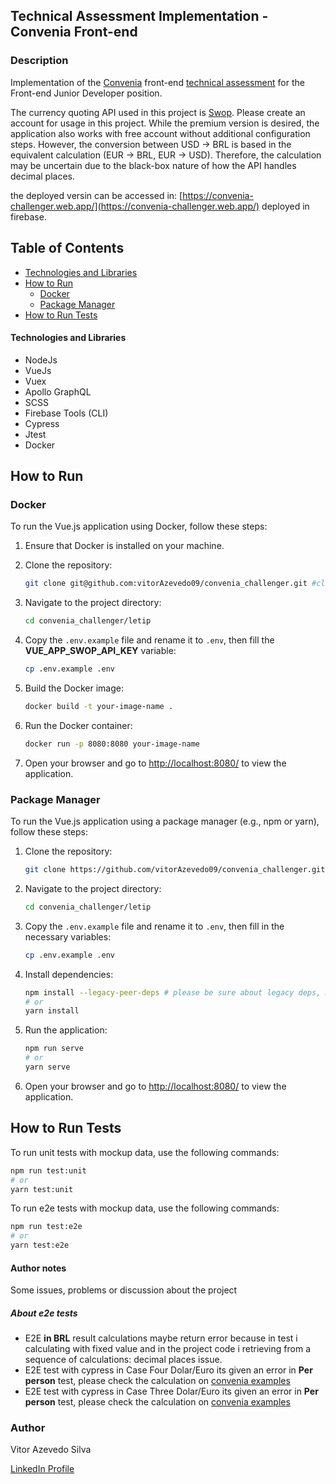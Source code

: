 ## Technical Assessment Implementation - Convenia Front-end

### Description

Implementation of the [Convenia](https://www.convenia.com.br/) front-end [technical assessment](challenger-description.md) for the Front-end Junior Developer position.

The currency quoting API used in this project is [Swop](https://swop.cx/).
Please create an account for usage in this project. While the premium version is desired, the application also works with free account without additional configuration steps.
However, the conversion between USD -> BRL is based in the equivalent calculation (EUR -> BRL, EUR -> USD).
Therefore, the calculation may be uncertain due to the black-box nature of how the API handles decimal places.

the deployed versin can be accessed in: [https://convenia-challenger.web.app/](https://convenia-challenger.web.app/) deployed in firebase. 

## Table of Contents

- [Technologies and Libraries](#technologies-and-libraries)
- [How to Run](#how-to-run)
  - [Docker](#docker)
  - [Package Manager](#package-manager)
- [How to Run Tests](#how-to-run-tests)

#### Technologies and Libraries

- NodeJs
- VueJs
- Vuex
- Apollo GraphQL
- SCSS
- Firebase Tools (CLI)
- Cypress
- Jtest
- Docker

## How to Run

### Docker

To run the Vue.js application using Docker, follow these steps:

1. Ensure that Docker is installed on your machine.

2. Clone the repository:

    ```bash
    git clone git@github.com:vitorAzevedo09/convenia_challenger.git #clone with ssh
    ```

3. Navigate to the project directory:

    ```bash
    cd convenia_challenger/letip
    ```
4. Copy the `.env.example` file and rename it to `.env`, then fill the **VUE_APP_SWOP_API_KEY** variable:

    ```bash
    cp .env.example .env
    ```
5. Build the Docker image:

    ```bash
    docker build -t your-image-name .
    ```

6. Run the Docker container:

    ```bash
    docker run -p 8080:8080 your-image-name
    ```

7. Open your browser and go to [http://localhost:8080/](http://localhost:8080/) to view the application.

### Package Manager

To run the Vue.js application using a package manager (e.g., npm or yarn), follow these steps:

1. Clone the repository:

    ```bash
    git clone https://github.com/vitorAzevedo09/convenia_challenger.git
    ```

2. Navigate to the project directory:

    ```bash
    cd convenia_challenger/letip
    ```
    
3. Copy the `.env.example` file and rename it to `.env`, then fill in the necessary variables:

    ```bash
    cp .env.example .env
    ```

4. Install dependencies:

    ```bash
    npm install --legacy-peer-deps # please be sure about legacy deps, maybe you prefer to resolve manually the conflicts
    # or
    yarn install
    ```

5. Run the application:

    ```bash
    npm run serve
    # or
    yarn serve
    ```

6. Open your browser and go to [http://localhost:8080/](http://localhost:8080/) to view the application.

## How to Run Tests

To run unit tests with mockup data, use the following commands:

```bash
npm run test:unit
# or
yarn test:unit
```
To run e2e tests with mockup data, use the following commands:

```bash
npm run test:e2e
# or
yarn test:e2e
```

#### Author notes
Some issues, problems or discussion about the project

##### About e2e tests

 - E2E **in BRL** result calculations maybe return error because in test i calculating with fixed value and in the project code i retrieving from a sequence of calculations: decimal places issue.
 - E2E test with cypress in Case Four Dolar/Euro its given an error in **Per person** test, please check the calculation on [convenia examples](challenger-description.md)
 - E2E test with cypress in Case Three Dolar/Euro its given an error in **Per person** test, please check the calculation on [convenia examples](challenger-description.md)


### Author

Vitor Azevedo Silva

[LinkedIn Profile](https://www.linkedin.com/in/vitor-azevedo-180999161/)
```
